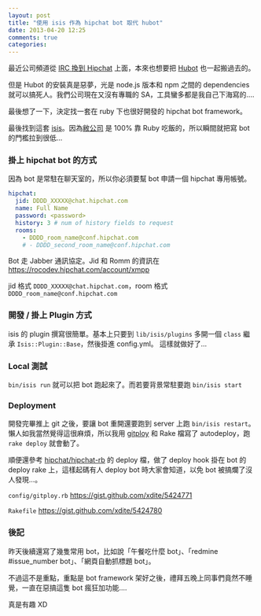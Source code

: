 ```yaml
---
layout: post
title: "使用 isis 作為 hipchat bot 取代 hubot"
date: 2013-04-20 12:25
comments: true
categories: 
---
```


最近公司頻道從 [IRC 換到 Hipchat](http://blog.xdite.net/posts/2013/04/01/move-to-hipchat/) 上面，本來也想要把 [Hubot](http://hubot.github.com/) 也一起搬過去的。

但是 Hubot 的安裝真是惡夢，光是 node.js 版本和 npm 之間的 dependencies 就可以搞死人。我們公司現在又沒有專職的 SA，工具蠻多都是我自己下海寫的....

最後想了一下，決定找一套在 ruby 下也很好開發的 hipchat bot framework。

最後找到這套 [isis](https://github.com/whitehat101/isis)。因為[敝公司](http://rocodev.com) 是 100% 靠 Ruby 吃飯的，所以瞬間就把寫 bot 的門檻拉到很低...

### 掛上 hipchat bot 的方式

因為 bot 是常駐在聊天室的，所以你必須要幫 bot 申請一個 hipchat 專用帳號。

``` yaml
hipchat:
  jid: DDDD_XXXXX@chat.hipchat.com
  name: Full Name
  password: <password>
  history: 3 # num of history fields to request
  rooms:
    - DDDD_room_name@conf.hipchat.com
    # - DDDD_second_room_name@conf.hipchat.com
```

Bot 走 Jabber 通訊協定。Jid 和 Romm 的資訊在 <https://rocodev.hipchat.com/account/xmpp> 

jid 格式 `DDDD_XXXXX@chat.hipchat.com`，room 格式 `DDDD_room_name@conf.hipchat.com`

### 開發 / 掛上 Plugin 方式

isis 的 plugin 撰寫很簡單。基本上只要到 `lib/isis/plugins` 多開一個 `class` 繼承 `Isis::Plugin::Base`，然後掛進 config.yml。
這樣就做好了...

### Local 測試

`bin/isis run` 就可以把 bot 跑起來了。而若要背景常駐要跑 `bin/isis start`  

### Deployment

開發完畢推上 git 之後，要讓 bot 重開還要跑到 server 上跑 `bin/isis restart`。懶人如我當然覺得這很麻煩，所以我用 [gitploy](https://github.com/brentd/gitploy) 和 Rake 檔寫了 autodeploy，跑 `rake deploy` 就會動了。

順便還參考 [hipchat/hipchat-rb](https://github.com/hipchat/hipchat-rb/blob/master/lib/hipchat/capistrano.rb) 的 deploy 檔，做了 deploy hook 掛在 bot 的 deploy rake 上，這樣起碼有人 deploy bot 時大家會知道，以免 bot 被搞爛了沒人發現...。

`config/gitploy.rb` <https://gist.github.com/xdite/5424771>


`Rakefile` <https://gist.github.com/xdite/5424780>

### 後記

昨天後續還寫了幾隻常用 bot，比如說「午餐吃什麼 bot」、「redmine #issue_number bot」、「網頁自動抓標題 bot」。

不過這不是重點，重點是 bot framework 架好之後，禮拜五晚上同事們竟然不睡覺，一直在惡搞這隻 bot 瘋狂加功能....

真是有趣 XD

